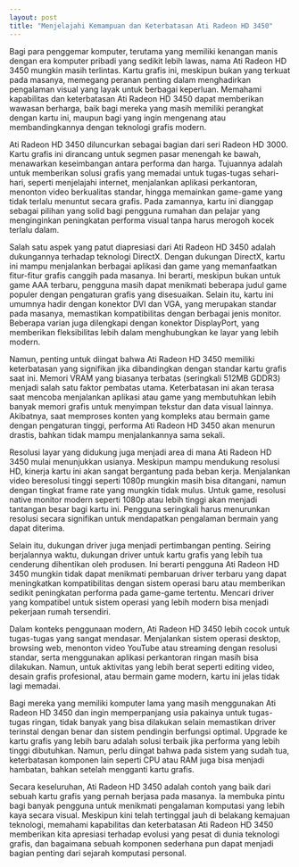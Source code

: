 ```yaml
---
layout: post
title: "Menjelajahi Kemampuan dan Keterbatasan Ati Radeon HD 3450"
---
```


Bagi para penggemar komputer, terutama yang memiliki kenangan manis dengan era komputer pribadi yang sedikit lebih lawas, nama Ati Radeon HD 3450 mungkin masih terlintas. Kartu grafis ini, meskipun bukan yang terkuat pada masanya, memegang peranan penting dalam menghadirkan pengalaman visual yang layak untuk berbagai keperluan. Memahami kapabilitas dan keterbatasan Ati Radeon HD 3450 dapat memberikan wawasan berharga, baik bagi mereka yang masih memiliki perangkat dengan kartu ini, maupun bagi yang ingin mengenang atau membandingkannya dengan teknologi grafis modern.

Ati Radeon HD 3450 diluncurkan sebagai bagian dari seri Radeon HD 3000. Kartu grafis ini dirancang untuk segmen pasar menengah ke bawah, menawarkan keseimbangan antara performa dan harga. Tujuannya adalah untuk memberikan solusi grafis yang memadai untuk tugas-tugas sehari-hari, seperti menjelajahi internet, menjalankan aplikasi perkantoran, menonton video berkualitas standar, hingga memainkan game-game yang tidak terlalu menuntut secara grafis. Pada zamannya, kartu ini dianggap sebagai pilihan yang solid bagi pengguna rumahan dan pelajar yang menginginkan peningkatan performa visual tanpa harus merogoh kocek terlalu dalam.

Salah satu aspek yang patut diapresiasi dari Ati Radeon HD 3450 adalah dukungannya terhadap teknologi DirectX. Dengan dukungan DirectX, kartu ini mampu menjalankan berbagai aplikasi dan game yang memanfaatkan fitur-fitur grafis canggih pada masanya. Ini berarti, meskipun bukan untuk game AAA terbaru, pengguna masih dapat menikmati beberapa judul game populer dengan pengaturan grafis yang disesuaikan. Selain itu, kartu ini umumnya hadir dengan konektor DVI dan VGA, yang merupakan standar pada masanya, memastikan kompatibilitas dengan berbagai jenis monitor. Beberapa varian juga dilengkapi dengan konektor DisplayPort, yang memberikan fleksibilitas lebih dalam menghubungkan ke layar yang lebih modern.

Namun, penting untuk diingat bahwa Ati Radeon HD 3450 memiliki keterbatasan yang signifikan jika dibandingkan dengan standar kartu grafis saat ini. Memori VRAM yang biasanya terbatas (seringkali 512MB GDDR3) menjadi salah satu faktor pembatas utama. Keterbatasan ini akan terasa saat mencoba menjalankan aplikasi atau game yang membutuhkan lebih banyak memori grafis untuk menyimpan tekstur dan data visual lainnya. Akibatnya, saat memproses konten yang kompleks atau bermain game dengan pengaturan tinggi, performa Ati Radeon HD 3450 akan menurun drastis, bahkan tidak mampu menjalankannya sama sekali.

Resolusi layar yang didukung juga menjadi area di mana Ati Radeon HD 3450 mulai menunjukkan usianya. Meskipun mampu mendukung resolusi HD, kinerja kartu ini akan sangat bergantung pada beban kerja. Menjalankan video beresolusi tinggi seperti 1080p mungkin masih bisa ditangani, namun dengan tingkat frame rate yang mungkin tidak mulus. Untuk game, resolusi native monitor modern seperti 1080p atau lebih tinggi akan menjadi tantangan besar bagi kartu ini. Pengguna seringkali harus menurunkan resolusi secara signifikan untuk mendapatkan pengalaman bermain yang dapat diterima.

Selain itu, dukungan driver juga menjadi pertimbangan penting. Seiring berjalannya waktu, dukungan driver untuk kartu grafis yang lebih tua cenderung dihentikan oleh produsen. Ini berarti pengguna Ati Radeon HD 3450 mungkin tidak dapat menikmati pembaruan driver terbaru yang dapat meningkatkan kompatibilitas dengan sistem operasi baru atau memberikan sedikit peningkatan performa pada game-game tertentu. Mencari driver yang kompatibel untuk sistem operasi yang lebih modern bisa menjadi pekerjaan rumah tersendiri.

Dalam konteks penggunaan modern, Ati Radeon HD 3450 lebih cocok untuk tugas-tugas yang sangat mendasar. Menjalankan sistem operasi desktop, browsing web, menonton video YouTube atau streaming dengan resolusi standar, serta menggunakan aplikasi perkantoran ringan masih bisa dilakukan. Namun, untuk aktivitas yang lebih berat seperti editing video, desain grafis profesional, atau bermain game modern, kartu ini jelas tidak lagi memadai.

Bagi mereka yang memiliki komputer lama yang masih menggunakan Ati Radeon HD 3450 dan ingin memperpanjang usia pakainya untuk tugas-tugas ringan, tidak banyak yang bisa dilakukan selain memastikan driver terinstal dengan benar dan sistem pendingin berfungsi optimal. Upgrade ke kartu grafis yang lebih baru adalah solusi terbaik jika performa yang lebih tinggi dibutuhkan. Namun, perlu diingat bahwa pada sistem yang sudah tua, keterbatasan komponen lain seperti CPU atau RAM juga bisa menjadi hambatan, bahkan setelah mengganti kartu grafis.

Secara keseluruhan, Ati Radeon HD 3450 adalah contoh yang baik dari sebuah kartu grafis yang pernah berjasa pada masanya. Ia membuka pintu bagi banyak pengguna untuk menikmati pengalaman komputasi yang lebih kaya secara visual. Meskipun kini telah tertinggal jauh di belakang kemajuan teknologi, memahami kapabilitas dan keterbatasan Ati Radeon HD 3450 memberikan kita apresiasi terhadap evolusi yang pesat di dunia teknologi grafis, dan bagaimana sebuah komponen sederhana pun dapat menjadi bagian penting dari sejarah komputasi personal.
